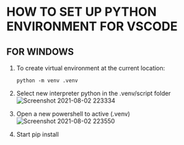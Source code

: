 # HOW TO SET UP PYTHON ENVIRONMENT FOR VSCODE
## FOR WINDOWS

1. To create virtual environment at the current location:

    ```python -m venv .venv```

2. Select new interpreter python in the .venv/script folder
![Screenshot 2021-08-02 223334](https://user-images.githubusercontent.com/12553570/127953469-c48fa02e-6daf-47d9-86a8-5ff7fd32eb8f.png)

3. Open a new powershell to active (.venv)
![Screenshot 2021-08-02 223550](https://user-images.githubusercontent.com/12553570/127954067-3eb5808a-74c8-4e74-b347-4695f3984acc.png)

4. Start pip install
